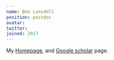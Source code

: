 ```yaml
---
name: Ben Lansdell
position: postdoc
avatar: 
twitter:
joined: 2017
---
```


My [Homepage](http://benlansdell.github.io/), and [Google scholar](https://scholar.google.com/citations?user=vM_KsrQAAAAJ&hl=en) page.
